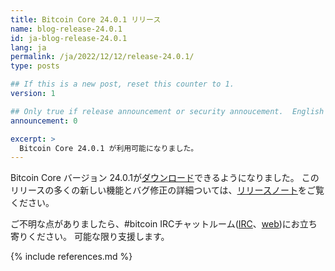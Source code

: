```yaml
---
title: Bitcoin Core 24.0.1 リリース
name: blog-release-24.0.1
id: ja-blog-release-24.0.1
lang: ja
permalink: /ja/2022/12/12/release-24.0.1/
type: posts

## If this is a new post, reset this counter to 1.
version: 1

## Only true if release announcement or security annoucement.  English posts only
announcement: 0

excerpt: >
  Bitcoin Core 24.0.1 が利用可能になりました。
---
```


Bitcoin Core バージョン 24.0.1が[ダウンロード][download page]できるようになりました。
このリリースの多くの新しい機能とバグ修正の詳細ついては、[リリースノート][release notes]をご覧ください。

ご不明な点がありましたら、#bitcoin IRCチャットルーム([IRC][irc]、[web][web irc])にお立ち寄りください。
可能な限り支援します。

[release notes]: /ja/releases/24.0.1/
[IRC]: irc://irc.libera.chat/bitcoin
[web irc]: https://web.libera.chat/#bitcoin
[download page]: /ja/download

{% include references.md %}
